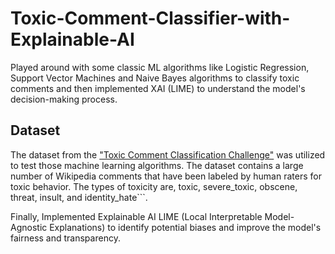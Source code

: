 # Toxic-Comment-Classifier-with-Explainable-AI

Played around with some classic ML algorithms like Logistic Regression, Support Vector Machines and Naive Bayes algorithms to classify toxic comments and then implemented XAI (LIME) to understand the model's decision-making process.


## Dataset

The dataset from the ["Toxic Comment Classification Challenge"](https://www.kaggle.com/competitions/jigsaw-toxic-comment-classification-challenge/overview) was utilized to test those machine learning algorithms. The dataset contains a large number of Wikipedia comments that have been labeled by human raters for toxic behavior. The types of toxicity are, toxic, severe_toxic, obscene, threat, insult, and identity_hate```. 

Finally, Implemented Explainable AI LIME (Local Interpretable Model-Agnostic Explanations) to identify potential biases and improve the model's fairness and transparency.
